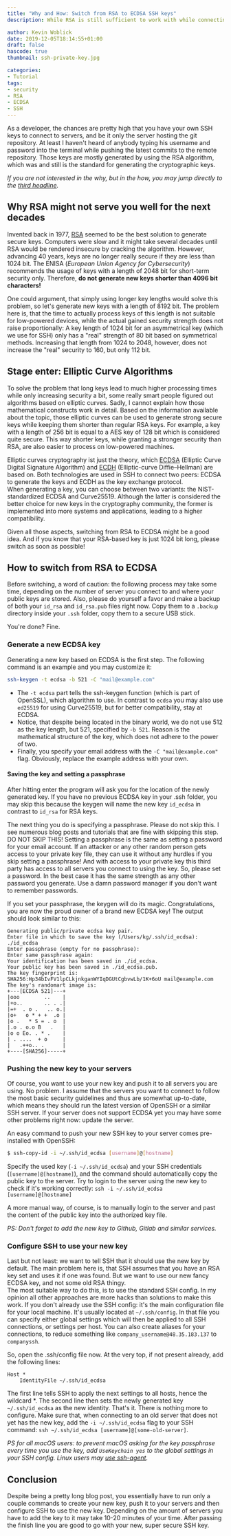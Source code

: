 ```yaml
---
title: "Why and How: Switch from RSA to ECDSA SSH keys"
description: While RSA is still sufficient to work with while connecting to servers, you probably want to switch to ECDSA sooner or later. But probably sooner.

author: Kevin Woblick
date: 2019-12-05T18:14:55+01:00
draft: false
hascode: true
thumbnail: ssh-private-key.jpg

categories:
- Tutorial
tags:
- security
- RSA
- ECDSA
- SSH
---
```


As a developer, the chances are pretty high that you have your own SSH keys to connect to servers, and be it only the server hosting the git repository. At least I haven't heard of anybody typing his username and password into the terminal while pushing the latest commits to the remote repository. Those keys are mostly generated by using the RSA algorithm, which was and still is the standard for generating the cryptographic keys.

_If you are not interested in the why, but in the how, you may jump directly to the [third headline](#how-to-switch-from-rsa-to-ecdsa)._


## Why RSA might not serve you well for the next decades

Invented back in 1977, [RSA](https://en.wikipedia.org/wiki/RSA_(cryptosystem)) seemed to be the best solution to generate secure keys. Computers were slow and it might take several decades until RSA would be rendered insecure by cracking the algorithm. However, advancing 40 years, keys are no longer really secure if they are less than 1024 bit. The ENISA (_European Union Agency for Cybersecurity_) recommends the usage of keys with a length of 2048 bit for short-term security only. Therefore, **do not generate new keys shorter than 4096 bit characters!**

One could argument, that simply using longer key lengths would solve this problem, so let's generate new keys with a length of 8192 bit. The problem here is, that the time to actually process keys of this length is not suitable for low-powered devices, while the actual gained security strength does not raise proportionally: A key length of 1024 bit for an asymmetrical key (which we use for SSH) only has a "real" strength of 80 bit based on symmetrical methods. Increasing that length from 1024 to 2048, however, does not increase the "real" security to 160, but only 112 bit.


## Stage enter: Elliptic Curve Algorithms

To solve the problem that long keys lead to much higher processing times while only increasing security a bit, some really smart people figured out algorithms based on elliptic curves. Sadly, I cannot explain how those mathematical constructs work in detail. Based on the information available about the topic, those elliptic curves can be used to generate strong secure keys while keeping them shorter than regular RSA keys. For example, a key with a length of 256 bit is equal to a AES key of 128 bit which is considered quite secure. This way shorter keys, while granting a stronger security than RSA, are also easier to process on low-powered machines.

Elliptic curves cryptography ist just the theory, which [ECDSA](https://en.wikipedia.org/wiki/Elliptic_Curve_Digital_Signature_Algorithm) (Elliptic Curve Digital Signature Algorithm) and [ECDH](https://en.wikipedia.org/wiki/Elliptic-curve_Diffie%E2%80%93Hellman) (Elliptic-curve Diffie–Hellman) are based on. Both technologies are used in SSH to connect two peers: ECDSA to generate the keys and ECDH as the key exchange protocol.  
When generating a key, you can choose between two variants: the NIST-standardized ECDSA and Curve25519. Although the latter is considered the better choice for new keys in the cryptography community, the former is implemented into more systems and applications, leading to a higher compatibility.

Given all those aspects, switching from RSA to ECDSA might be a good idea. And if you know that your RSA-based key is just 1024 bit long, please switch as soon as possible!


## How to switch from RSA to ECDSA

Before switching, a word of caution: the following process may take some time, depending on the number of server you connect to and where your public keys are stored. Also, please do yourself a favor and make a backup of both your `id_rsa` and `id_rsa.pub` files right now. Copy them to a `.backup` directory inside your `.ssh` folder, copy them to a secure USB stick.

You're done? Fine.  

### Generate a new ECDSA key

Generating a new key based on ECDSA is the first step. The following command is an example and you may customize it:

```bash
ssh-keygen -t ecdsa -b 521 -C "mail@example.com"
```

* The `-t ecdsa` part tells the ssh-keygen function (which is part of OpenSSL), which algorithm to use. In contrast to `ecdsa` you may also use `ed25519` for using Curve25519, but for better compatibility, stay at ECDSA.  
* Notice, that despite being located in the binary world, we do not use 512 as the key length, but 521, specified by `-b 521`. Reason is the mathematical structure of the key, which does not adhere to the power of two.  
* Finally, you specify your email address with the `-C "mail@example.com"` flag. Obviously, replace the example address with your own.

#### Saving the key and setting a passphrase

After hitting enter the program will ask you for the location of the newly generated key. If you have no previous ECDSA key in your .ssh folder, you may skip this because the keygen will name the new key `id_ecdsa` in contrast to `id_rsa` for RSA keys.

The next thing you do is specifying a passphrase. Please do not skip this. I see numerous blog posts and tutorials that are fine with skipping this step. DO NOT SKIP THIS! Setting a passphrase is the same as setting a password for your email account. If an attacker or any other random person gets access to your private key file, they can use it without any hurdles if you skip setting a passphrase! And with access to your private key this third party has access to all servers you connect to using the key. So, please set a password. In the best case it has the same strength as any other password you generate. Use a damn password manager if you don't want to remember passwords.

If you set your passphrase, the keygen will do its magic. Congratulations, you are now the proud owner of a brand new ECDSA key! The output should look similar to this:

```
Generating public/private ecdsa key pair.
Enter file in which to save the key (/Users/kg/.ssh/id_ecdsa): ./id_ecdsa
Enter passphrase (empty for no passphrase):
Enter same passphrase again:
Your identification has been saved in ./id_ecdsa.
Your public key has been saved in ./id_ecdsa.pub.
The key fingerprint is:
SHA256:Hp34bIvFV1lpCLkjnkganWYIqDGUtCgbvwLb/1K+6oU mail@example.com
The key's randomart image is:
+---[ECDSA 521]---+
|ooo        ..    |
|+o..       .. . .|
|=+  . o .   .. o.|
|o+   o * + +  .o |
|o .   * S = . o  |
|.o . o.o B   .   |
|o o Eo. . * .    |
| . ....  + o     |
|   .++o.. .      |
+----[SHA256]-----+
```


### Pushing the new key to your servers

Of course, you want to use your new key and push it to all servers you are using. No problem. I assume that the servers you want to connect to follow the most basic security guidelines and thus are somewhat up-to-date, which means they should run the latest version of OpenSSH or a similar SSH server. If your server does not support ECDSA yet you may have some other problems right now: update the server.

An easy command to push your new SSH key to your server comes pre-installed with OpenSSH:

```bash
$ ssh-copy-id -i ~/.ssh/id_ecdsa [username]@[hostname]
```

Specify the used key (`-i ~/.ssh/id_ecdsa`) and your SSH credentials (`[username]@[hostname]`), and the command should automatically copy the public key to the server. Try to login to the server using the new key to check if it's working correctly: `ssh -i ~/.ssh/id_ecdsa [username]@[hostname]`

A more manual way, of course, is to manually login to the server and past the content of the public key into the authorized key file.


_PS: Don't forget to add the new key to Github, Gitlab and similar services._


### Configure SSH to use your new key

Last but not least: we want to tell SSH that it should use the new key by default. The main problem here is, that SSH assumes that you have an RSA key set and uses it if one was found. But we want to use our new fancy ECDSA key, and not some old RSA thingy.  
 The most suitable way to do this, is to use the standard SSH config. In my opinion all other approaches are more hacks than solutions to make this work. If you don't already use the SSH config: it's the main configuration file for your local machine. It's usually located at `~/.ssh/config`. In that file you can specify either global settings which will then be applied to all SSH connections, or settings per host. You can also create aliases for your connections, to reduce something like `company_username@48.35.183.137` to `companyssh`.
 
 So, open the .ssh/config file now. At the very top, if not present already, add the following lines:
 
```
Host *
    IdentityFile ~/.ssh/id_ecdsa
```

The first line tells SSH to apply the next settings to all hosts, hence the wildcard *. The second line then sets the newly generated key `~/.ssh/id_ecdsa` as the new identity. That's it. There is nothing more to configure. Make sure that, when connecting to an old server that does not yet has the new key, add the `-i ~/.ssh/id_ecdsa` flag to your SSH command: `ssh ~/.ssh/id_ecdsa [username]@[some-old-server]`.

_PS for all macOS users: to prevent macOS asking for the key passphrase every time you use the key, add `UseKeychain yes` to the global settings in your SSH config. Linux users may [use ssh-agent](https://askubuntu.com/questions/362280/enter-ssh-passphrase-once)._


## Conclusion

Despite being a pretty long blog post, you essentially have to run only a couple commands to create your new key, push it to your servers and then configure SSH to use the new key. Depending on the amount of servers you have to add the key to it may take 10-20 minutes of your time. After passing the finish line you are good to go with your new, super secure SSH key.

